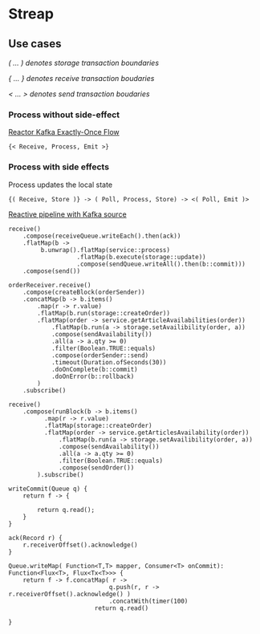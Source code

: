 # Streap

## Use cases

_( ... ) denotes storage transaction boundaries_

_{ ... } denotes receive transaction boudaries_

_< ... > denotes send transaction boudaries_


### Process without side-effect
[Reactor Kafka Exactly-Once Flow](https://projectreactor.io/docs/kafka/release/reference/#exactly-once)

    {< Receive, Process, Emit >}

### Process with side effects
Process updates the local state

    {( Receive, Store )} -> ( Poll, Process, Store) -> <( Poll, Emit )>

[Reactive pipeline with Kafka source](https://projectreactor.io/docs/kafka/release/reference/#kafka-source)

    receive()
        .compose(receiveQueue.writeEach().then(ack))
        .flatMap(b ->
             b.unwrap().flatMap(service::process)
                       .flatMap(b.execute(storage::update))
                       .compose(sendQueue.writeAll().then(b::commit)))
        .compose(send())

    orderReceiver.receive()
        .compose(createBlock(orderSender))
        .concatMap(b -> b.items()
            .map(r -> r.value)
            .flatMap(b.run(storage::createOrder))
            .flatMap(order -> service.getArticleAvailabilities(order))
                .flatMap(b.run(a -> storage.setAvailibility(order, a))
                .compose(sendAvailability())
                .all(a -> a.qty >= 0)
                .filter(Boolean.TRUE::equals)
                .compose(orderSender::send)
                .timeout(Duration.ofSeconds(30))
                .doOnComplete(b::commit)
                .doOnError(b::rollback)
            )
        .subscribe()

    receive()
        .compose(runBlock(b -> b.items()
              .map(r -> r.value)
              .flatMap(storage::createOrder)
              .flatMap(order -> service.getArticlesAvailability(order))
                  .flatMap(b.run(a -> storage.setAvailibility(order, a))
                  .compose(sendAvailability())
                  .all(a -> a.qty >= 0)
                  .filter(Boolean.TRUE::equals)
                  .compose(sendOrder())
            ).subscribe()

    writeCommit(Queue q) {
        return f -> {

            return q.read();
        }
    }

    ack(Record r) {
        r.receiverOffset().acknowledge()
    }

    Queue.writeMap( Function<T,T> mapper, Consumer<T> onCommit): Function<Flux<T>, Flux<Tx<T>>> {
        return f -> f.concatMap( r ->
                                q.push(r, r -> r.receiverOffset().acknowledge() )
                                .concatWith(timer(100)
                            return q.read()

    }
